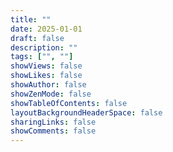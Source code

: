 ```yaml
---
title: ""
date: 2025-01-01
draft: false
description: ""
tags: ["", ""]
showViews: false
showLikes: false
showAuthor: false
showZenMode: false
showTableOfContents: false
layoutBackgroundHeaderSpace: false
sharingLinks: false
showComments: false
---
```

